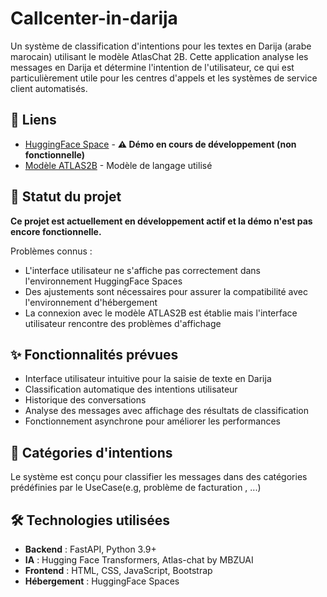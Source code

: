 # Callcenter-in-darija

Un système de classification d'intentions pour les textes en Darija (arabe marocain) utilisant le modèle AtlasChat 2B. Cette application analyse les messages en Darija et détermine l'intention de l'utilisateur, ce qui est particulièrement utile pour les centres d'appels et les systèmes de service client automatisés.

## 🔗 Liens

- [HuggingFace Space](https://huggingface.co/spaces/mohamedGOUALI/TEMPORAIRE) - **⚠️ Démo en cours de développement (non fonctionnelle)**
- [Modèle ATLAS2B](https://huggingface.co/mohamedGOUALI/ATLAS2B_test) - Modèle de langage utilisé

## 🚧 Statut du projet

**Ce projet est actuellement en développement actif et la démo n'est pas encore fonctionnelle.**

Problèmes connus :
- L'interface utilisateur ne s'affiche pas correctement dans l'environnement HuggingFace Spaces
- Des ajustements sont nécessaires pour assurer la compatibilité avec l'environnement d'hébergement
- La connexion avec le modèle ATLAS2B est établie mais l'interface utilisateur rencontre des problèmes d'affichage

## ✨ Fonctionnalités prévues

- Interface utilisateur intuitive pour la saisie de texte en Darija
- Classification automatique des intentions utilisateur
- Historique des conversations
- Analyse des messages avec affichage des résultats de classification
- Fonctionnement asynchrone pour améliorer les performances

## 🧠 Catégories d'intentions

Le système est conçu pour classifier les messages dans des catégories prédéfinies par le UseCase(e.g, problème de facturation , ...)

## 🛠️ Technologies utilisées

- **Backend** : FastAPI, Python 3.9+
- **IA** : Hugging Face Transformers, Atlas-chat by MBZUAI
- **Frontend** : HTML, CSS, JavaScript, Bootstrap
- **Hébergement** : HuggingFace Spaces

